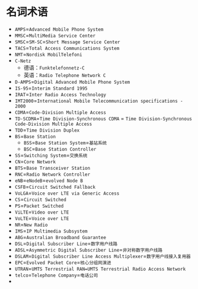 # 名词术语

* `AMPS`=`Advanced Mobile Phone System`
* `MMSC`=`MultiMedia Service Center`
* `SMSC`=`SM-SC`=`Short Message Service Center`
* `TACS`=`Total Access Communications System`
* `NMT`=`Nordisk MobilTelefoni`
* `C-Netz`
  * 德语：`Funktelefonnetz-C`
  * 英语：`Radio Telephone Network C`
* `D-AMPS`=`Digital Advanced Mobile Phone System`
* `IS-95`=`Interim Standard 1995`
* `IRAT`=`Inter Radio Access Technology`
* `IMT2000`=`International Mobile Telecommunication specifications - 2000`
* `CDMA`=`Code-Division Multiple Access`
* `TD-SCDMA`=`Time Division-Synchronous CDMA` = `Time Division-Synchronous Code-Division Multiple Access`
* `TDD`=`Time Division Duplex`
* `BS`=`Base Station`
  * `BSS`=`Base Station System`=`基站系统`
  * `BSC`=`Base Station Controller`
* `SS`=`Switching System`=`交换系统`
* `CN`=`Core Network`
* `BTS`=`Base Transceiver Station`
* `RNC`=`Radio Network Controller`
* `eNB`=`eNodeB`=`evolved Node B`
* `CSFB`=`Circuit Switched Fallback`
* `VoLGA`=`Voice over LTE via Generic Access`
* `CS`=`Circuit Switched`
* `PS`=`Packet Switched`
* `ViLTE`=`Video over LTE`
* `VoLTE`=`Voice over LTE`
* `NR`=`New Radio`
* `IMS`=`IP Multimedia Subsystem`
* `ABG`=`Australian Broadband Guarantee`
* `DSL`=`Digital Subscriber Line`=`数字用户线路`
* `ADSL`=`Asymmetric Digital Subscriber Line`=`非对称数字用户线路`
* `DSLAM`=`Digital Subscriber Line Access Multiplexer`=`数字用户线接入复用器`
* `EPC`=`Evolved Packet Core`=`核心分组网演进`
* `UTRAN`=`UMTS Terrestrial RAN=UMTS Terrestrial Radio Access Network`
* `telco`=`Telephone Company`=`电话公司`
* 
